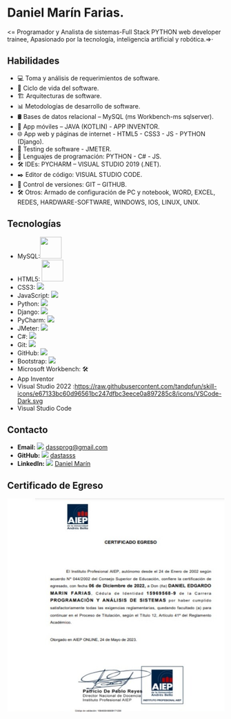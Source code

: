 # Daniel Marín Farias.
<= Programador y Analista de sistemas-Full Stack PYTHON web developer trainee, Apasionado por la 
   tecnología, inteligencia artificial y robótica.=>·

## Habilidades
- 💻 Toma y análisis de requerimientos de software.
- 🔄 Ciclo de vida del software.
- 🏗️ Arquitecturas de software.
- 📊 Metodologías de desarrollo de software.
- 🛢️ Bases de datos relacional – MySQL (ms Workbench-ms sqlserver).
- 📱 App móviles – JAVA (KOTLIN) - APP INVENTOR.
- 🌐 App web y páginas de internet - HTML5 - CSS3 - JS - PYTHON (Django).
- 🧪 Testing de software - JMETER.
- 🐍 Lenguajes de programación: PYTHON - C# - JS.
- 🛠️ IDEs: PYCHARM – VISUAL STUDIO 2019 (.NET).
- ✒️ Editor de código: VISUAL STUDIO CODE.
- 🔄 Control de versiones: GIT – GITHUB.
- 🛠️ Otros: Armado de configuración de PC y notebook, WORD, EXCEL, REDES, HARDWARE-SOFTWARE, WINDOWS, IOS, LINUX, UNIX.

## Tecnologías

- MySQL:<img src="https://cdn.jsdelivr.net/gh/devicons/devicon/icons/mysql/mysql-original-wordmark.svg" width= "50px" height= "50px"/>  
- HTML5: <img src="https://img.icons8.com/color/48/000000/html-5.png" width= "50px" height= "50px"/>
- CSS3: <img src="https://img.icons8.com/color/48/000000/css3.png"/>
- JavaScript: <img src="https://img.icons8.com/color/48/000000/javascript.png"/>
- Python: <img src="https://img.icons8.com/color/48/000000/python.png"/>
- Django: <img src="https://img.icons8.com/color/48/000000/django.png"/>
- PyCharm: <img src="https://img.icons8.com/color/48/000000/pycharm.png"/>
- JMeter: <img src="https://img.icons8.com/plasticine/48/000000/test-tube.png"/> 
- C#: <img src="https://img.icons8.com/color/48/000000/c-sharp-logo.png"/> 
- Git: <img src="https://img.icons8.com/color/48/000000/git.png"/>
- GitHub: <img src="https://img.icons8.com/color/48/000000/github--v1.png"/>
- Bootstrap: <img src="https://img.icons8.com/color/48/000000/bootstrap.png"/>
- Microsoft Workbench: 🛠️
- App Inventor
- Visual Studio 2022 :https://raw.githubusercontent.com/tandpfun/skill-icons/e67133bc60d96561bc247dfbc3eece0a897285c8/icons/VSCode-Dark.svg
- Visual Studio Code


## Contacto

- **Email:** <img src="https://img.icons8.com/color/48/000000/email.png"/> dassprog@gmail.com
- **GitHub:** <img src="https://img.icons8.com/ios/48/000000/github.png"/> [dastasss](https://github.com/dastasss)
- **LinkedIn:** <img src="https://img.icons8.com/ios/48/000000/linkedin.png"/> [Daniel Marín](https://www.linkedin.com/in/daniel-marin-6bbb00156/)


## Certificado de Egreso

![Título Universitario](https://github.com/dastasss/dastasss/blob/main/github/assets/img/certificado.jpg)

